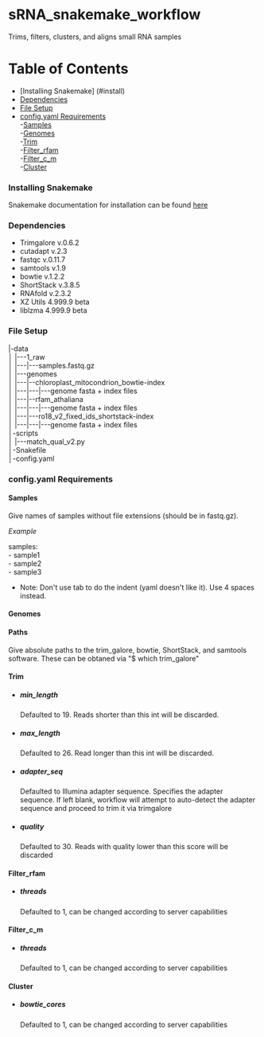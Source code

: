 # sRNA_snakemake_workflow

Trims, filters, clusters, and aligns small RNA samples

Table of Contents
=================
* [Installing Snakemake] (#install)
* [Dependencies](#dependencies)    
* [File Setup](#file-setup)    
* [config\.yaml Requirements](#config-yaml-requirements)    
  -[Samples](#samples)    
  -[Genomes](#genomes)    
  -[Trim](#trim)    
  -[Filter_rfam](#filter_rfam)    
  -[Filter_c_m](#filter_c_m)    
  -[Cluster](#cluster)    


### Installing Snakemake

Snakemake documentation for installation can be found [here](https://snakemake.readthedocs.io/en/stable/getting_started/installation.html)    

### Dependencies

* Trimgalore v.0.6.2    
* cutadapt v.2.3    
* fastqc v.0.11.7    
* samtools v.1.9    
* bowtie v.1.2.2    
* ShortStack v.3.8.5    
* RNAfold v.2.3.2    
* XZ Utils 4.999.9 beta    
* liblzma 4.999.9 beta    


### File Setup

|-data    
│      |---1_raw    
│       |---|---samples.fastq.gz    
│       |---genomes    
│      |---|--chloroplast_mitocondrion_bowtie-index    
│      |---|---|---genome fasta + index files    
│      |---|--rfam_athaliana    
│      |---|---|---genome fasta + index files    
│      |---|---ro18_v2_fixed_ids_shortstack-index    
│      |---|---|---genome fasta + index files    
│-scripts    
│      |---match_qual_v2.py    
│-Snakefile     
│-config.yaml    





### config\.yaml Requirements

#### Samples

Give names of samples without file extensions (should be in fastq.gz). 

*Example*

samples:    
       - sample1    
       - sample2    
       - sample3    
    
* Note: Don't use tab to do the indent (yaml doesn't like it). Use 4 spaces instead.


#### Genomes


#### Paths

Give absolute paths to the trim_galore, bowtie, ShortStack, and samtools software. These can be obtaned via "$ which trim_galore"

#### Trim


* ##### min_length

   Defaulted to 19. Reads shorter than this int will be discarded.

* ##### max_length

   Defaulted to 26. Read longer than this int will be discarded.

* ##### adapter_seq

   Defaulted to Illumina adapter sequence. Specifies the adapter sequence. If left blank, workflow will attempt to auto-detect the adapter sequence and proceed to trim it via trimgalore

* ##### quality

   Defaulted to 30. Reads with quality lower than this score will be discarded



#### Filter_rfam

* ##### threads    
   Defaulted to 1, can be changed according to server capabilities
    
#### Filter_c_m

* ##### threads    
   Defaulted to 1, can be changed according to server capabilities

#### Cluster

* ##### bowtie_cores    
   Defaulted to 1, can be changed according to server capabilities
   
